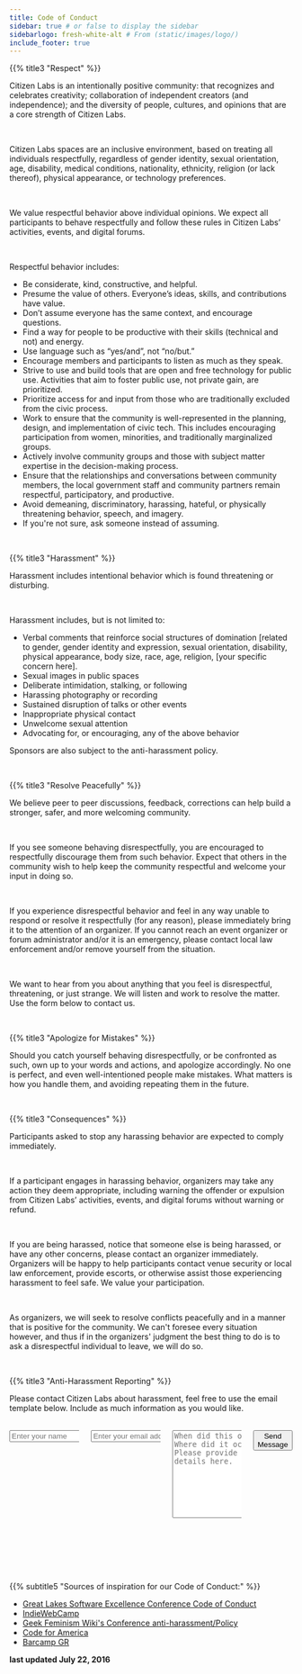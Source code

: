 ```yaml
---
title: Code of Conduct
sidebar: true # or false to display the sidebar
sidebarlogo: fresh-white-alt # From (static/images/logo/)
include_footer: true
---
```


{{% title3 "Respect" %}}

Citizen Labs is an intentionally positive community: that recognizes and celebrates creativity; collaboration of independent creators (and independence); and the diversity of people, cultures, and opinions that are a core strength of Citizen Labs.

<br>

Citizen Labs spaces are an inclusive environment, based on treating all individuals respectfully, regardless of gender identity, sexual orientation, age, disability, medical conditions, nationality, ethnicity, religion (or lack thereof), physical appearance, or technology preferences.

<br>


We value respectful behavior above individual opinions. We expect all participants to behave respectfully and follow these rules in Citizen Labs’ activities, events, and digital forums.

<br>

Respectful behavior includes:

<div class="content">
  <ul>
    <li>Be considerate, kind, constructive, and helpful.</li>
    <li>Presume the value of others. Everyone’s ideas, skills, and contributions have value.</li>
    <li>Don’t assume everyone has the same context, and encourage questions.</li>
    <li>Find a way for people to be productive with their skills (technical and not) and energy.</li>
    <li>Use language such as “yes/and”, not “no/but.”</li>
    <li>Encourage members and participants to listen as much as they speak.</li>
    <li>Strive to use and build tools that are open and free technology for public use. Activities that aim to foster public use, not private gain, are prioritized.</li>
    <li>Prioritize access for and input from those who are traditionally excluded from the civic process.</li>
    <li>Work to ensure that the community is well-represented in the planning, design, and implementation of civic tech. This includes encouraging participation from women, minorities, and traditionally marginalized groups.</li>
    <li>Actively involve community groups and those with subject matter expertise in the decision-making process.</li>
    <li>Ensure that the relationships and conversations between community members, the local government staff and community partners remain respectful, participatory, and productive.</li>
    <li>Avoid demeaning, discriminatory, harassing, hateful, or physically threatening behavior, speech, and imagery.</li>
    <li>If you're not sure, ask someone instead of assuming.</li>
  </ul>
</div>

<br>


{{% title3 "Harassment" %}}

Harassment includes intentional behavior which is found threatening or disturbing.

<br>


Harassment includes, but is not limited to:


<div class="content">
  <ul>
    <li>Verbal comments that reinforce social structures of domination [related to gender, gender identity and expression, sexual orientation, disability, physical appearance, body size, race, age, religion, [your specific concern here].</li>
    <li>Sexual images in public spaces</li>
    <li>Deliberate intimidation, stalking, or following</li>
    <li>Harassing photography or recording</li>
    <li>Sustained disruption of talks or other events</li>
    <li>Inappropriate physical contact</li>
    <li>Unwelcome sexual attention</li>
    <li>Advocating for, or encouraging, any of the above behavior</li>
  </ul>
</div>


Sponsors are also subject to the anti-harassment policy.

<br>


{{% title3 "Resolve Peacefully" %}}

We believe peer to peer discussions, feedback, corrections can help build a stronger, safer, and more welcoming community.

<br>


If you see someone behaving disrespectfully, you are encouraged to respectfully discourage them from such behavior. Expect that others in the community wish to help keep the community respectful and welcome your input in doing so.

<br>


If you experience disrespectful behavior and feel in any way unable to respond or resolve it respectfully (for any reason), please immediately bring it to the attention of an organizer. If you cannot reach an event organizer or forum administrator and/or it is an emergency, please contact local law enforcement and/or remove yourself from the situation.

<br>


We want to hear from you about anything that you feel is disrespectful, threatening, or just strange. We will listen and work to resolve the matter. Use the form below to contact us.

<br>


{{% title3 "Apologize for Mistakes" %}}

Should you catch yourself behaving disrespectfully, or be confronted as such, own up to your words and actions, and apologize accordingly. No one is perfect, and even well-intentioned people make mistakes. What matters is how you handle them, and avoiding repeating them in the future.

<br>


{{% title3 "Consequences" %}}

Participants asked to stop any harassing behavior are expected to comply immediately.

<br>


If a participant engages in harassing behavior, organizers may take any action they deem appropriate, including warning the offender or expulsion from Citizen Labs’ activities, events, and digital forums without warning or refund.

<br>


If you are being harassed, notice that someone else is being harassed, or have any other concerns, please contact an organizer immediately. Organizers will be happy to help participants contact venue security or local law enforcement, provide escorts, or otherwise assist those experiencing harassment to feel safe. We value your participation.

<br>


As organizers, we will seek to resolve conflicts peacefully and in a manner that is positive for the community. We can't foresee every situation however, and thus if in the organizers' judgment the best thing to do is to ask a disrespectful individual to leave, we will do so.

<br>


{{% title3 "Anti-Harassment Reporting" %}}

Please contact Citizen Labs about harassment, feel free to use the email template below. Include as much information as you would like.

<br>

<div class="content-wrapper">
  <div class="columns">
    <div class="column is-6 is-offset-3">
      <form action="https://formspree.io/safespace@citizenlabs.org" method="post">
        <div class="columns is-multiline">
          <div class="column is-6">
            <input class="input is-medium" type="text" placeholder="Enter your name">
          </div>
          <div class="column is-6">
            <input class="input is-medium" type="_replyto" placeholder="Enter your email address">
          </div>
          <div class="column is-12">
            <textarea class="textarea" rows="10" placeholder="When did this occur? Where did it occur? Please provide more details here."></textarea>
          </div>
          <div class="form-footer has-text-centered mt-10">
            <button class="button cta is-large primary-btn raised is-clear">Send Message</button>
          </div>
        </div>
      </form>
    </div>
  </div>
</div>

<br>


<br>

<br>
<br>



<br>

{{% subtitle5 "Sources of inspiration for our Code of Conduct:" %}}

<div class="content">
  <ul>
    <li><a href="http://glsec.softwaregr.org/code-of-conduct/" target="_blank">Great Lakes Software Excellence Conference Code of Conduct</a></li>
    <li><a href="https://indieweb.org/code-of-conduct" target="_blank">IndieWebCamp</a></li>
    <li><a href="http://geekfeminism.wikia.com/wiki/Conference_anti-harassment/Policy" target="_blank">Geek Feminism Wiki's Conference anti-harassment/Policy</a></li>
    <li><a href="https://github.com/codeforamerica/codeofconduct" target="_blank">Code for America</a></li>
    <li><a href="http://barcampgr.org/code-of-conduct/" target="_blank">Barcamp GR</a></li>
  </ul>
</div>


**last updated July 22, 2016**
